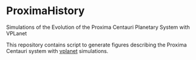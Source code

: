 # ProximaHistory
Simulations of the Evolution of the Proxima Centauri Planetary System with VPLanet

This repository contains script to generate figures describing the Proxima Centauri system with [vplanet](https://github.com/VirtualPlanetaryLaboratory/vplanet) simulations.
